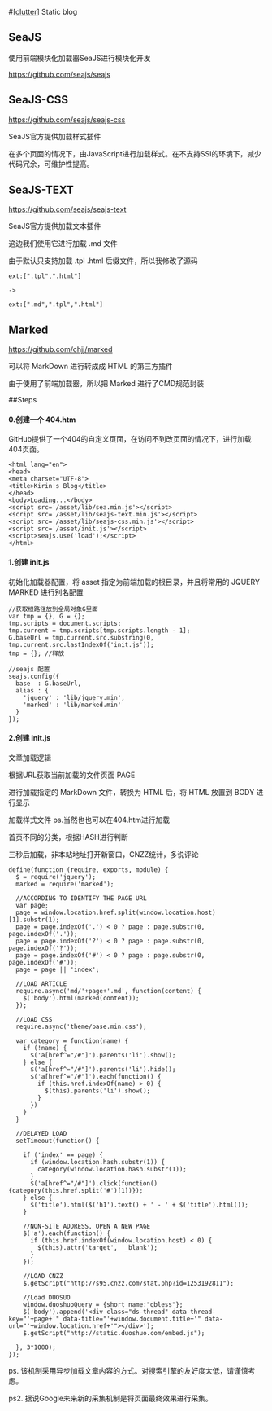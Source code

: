 #[[clutter]](/#clutter) Static blog

## SeaJS

使用前端模块化加载器SeaJS进行模块化开发

https://github.com/seajs/seajs

## SeaJS-CSS

https://github.com/seajs/seajs-css

SeaJS官方提供加载样式插件

在多个页面的情况下，由JavaScript进行加载样式。在不支持SSI的环境下，减少代码冗余，可维护性提高。

## SeaJS-TEXT

https://github.com/seajs/seajs-text

SeaJS官方提供加载文本插件

这边我们使用它进行加载 .md 文件

由于默认只支持加载 .tpl .html 后缀文件，所以我修改了源码

```
ext:[".tpl",".html"]

->

ext:[".md",".tpl",".html"]
```

## Marked

https://github.com/chjj/marked

可以将 MarkDown 进行转成成 HTML 的第三方插件

由于使用了前端加载器，所以把 Marked 进行了CMD规范封装

##Steps

#### 0.创建一个 404.htm

GitHub提供了一个404的自定义页面，在访问不到改页面的情况下，进行加载404页面。
```
<html lang="en">
<head>
<meta charset="UTF-8">
<title>Kirin's Blog</title>
</head>
<body>Loading...</body>
<script src='/asset/lib/sea.min.js'></script>
<script src='/asset/lib/seajs-text.min.js'></script>
<script src='/asset/lib/seajs-css.min.js'></script>
<script src='/asset/init.js'></script>
<script>seajs.use('load');</script>
</html>
```

#### 1.创建 init.js

初始化加载器配置，将 asset 指定为前端加载的根目录，并且将常用的 JQUERY MARKED 进行别名配置
```
//获取根路径放到全局对象G里面
var tmp = {}, G = {};
tmp.scripts = document.scripts;
tmp.current = tmp.scripts[tmp.scripts.length - 1];
G.baseUrl = tmp.current.src.substring(0, tmp.current.src.lastIndexOf('init.js'));
tmp = {}; //释放

//seajs 配置
seajs.config({
  base  : G.baseUrl,
  alias : {
    'jquery' : 'lib/jquery.min',
    'marked' : 'lib/marked.min'
  }
});
```

#### 2.创建 init.js

文章加载逻辑

根据URL获取当前加载的文件页面 PAGE

进行加载指定的 MarkDown 文件，转换为 HTML 后，将 HTML 放置到 BODY 进行显示

加载样式文件 ps.当然也也可以在404.htm进行加载

首页不同的分类，根据HASH进行判断

三秒后加载，非本站地址打开新窗口，CNZZ统计，多说评论
```
define(function (require, exports, module) {
  $ = require('jquery');
  marked = require('marked');

  //ACCORDING TO IDENTIFY THE PAGE URL
  var page;
  page = window.location.href.split(window.location.host)[1].substr(1);
  page = page.indexOf('.') < 0 ? page : page.substr(0, page.indexOf('.'));
  page = page.indexOf('?') < 0 ? page : page.substr(0, page.indexOf('?'));
  page = page.indexOf('#') < 0 ? page : page.substr(0, page.indexOf('#'));
  page = page || 'index';

  //LOAD ARTICLE
  require.async('md/'+page+'.md', function(content) {
    $('body').html(marked(content));
  });

  //LOAD CSS
  require.async('theme/base.min.css');
  
  var category = function(name) {
    if (!name) {
      $('a[href^="/#"]').parents('li').show();
    } else {
      $('a[href^="/#"]').parents('li').hide();
      $('a[href^="/#"]').each(function() {
        if (this.href.indexOf(name) > 0) {
          $(this).parents('li').show();
        }
      })
    }
  }
  
  //DELAYED LOAD
  setTimeout(function() {

    if ('index' == page) {
      if (window.location.hash.substr(1)) {
        category(window.location.hash.substr(1));
      }
      $('a[href^="/#"]').click(function(){category(this.href.split('#')[1])});
    } else {
      $('title').html($('h1').text() + ' - ' + $('title').html());
    }
    
    //NON-SITE ADDRESS, OPEN A NEW PAGE
    $('a').each(function() {
      if (this.href.indexOf(window.location.host) < 0) {
        $(this).attr('target', '_blank');
      }
    });

    //LOAD CNZZ
    $.getScript("http://s95.cnzz.com/stat.php?id=1253192811");

    //Load DUOSUO
    window.duoshuoQuery = {short_name:"qbless"};
    $('body').append('<div class="ds-thread" data-thread-key="'+page+'" data-title="'+window.document.title+'" data-url="'+window.location.href+'"></div>');
    $.getScript("http://static.duoshuo.com/embed.js");

  }, 3*1000);
});

```

ps. 该机制采用异步加载文章内容的方式。对搜索引擎的友好度太低，请谨慎考虑。

ps2. 据说Google未来新的采集机制是将页面最终效果进行采集。
